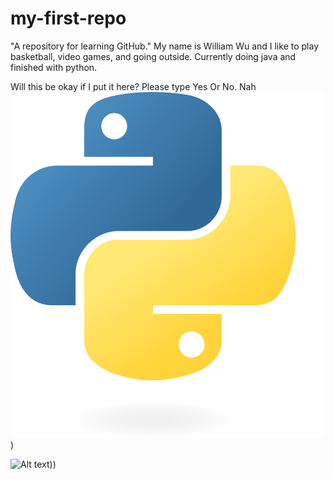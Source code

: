 # my-first-repo
"A repository for learning GitHub."
My name is William Wu and I like to play basketball, video games, and going outside. Currently doing java and finished with python. 

Will this be okay if I put it here? Please type Yes Or No.
Nah
![Alt text](https://github.com/vincentwu39/my-first-repo/blob/profile-picture/Python-logo-notext.svg.png))

![Alt text](https://github.com/williamwu48/my-first-repo/blob/profile-picture/Java_programming_language_logo.svg.png)))















